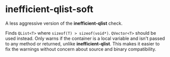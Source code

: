 # inefficient-qlist-soft

A less aggressive version of the **inefficient-qlist** check.

Finds `QList<T>` where `sizeof(T) > sizeof(void*)`. `QVector<T>` should be used instead.
Only warns if the container is a local variable and isn't passed to any method or returned,
unlike **inefficient-qlist**. This makes it easier to fix the warnings without concern about source and binary compatibility.
